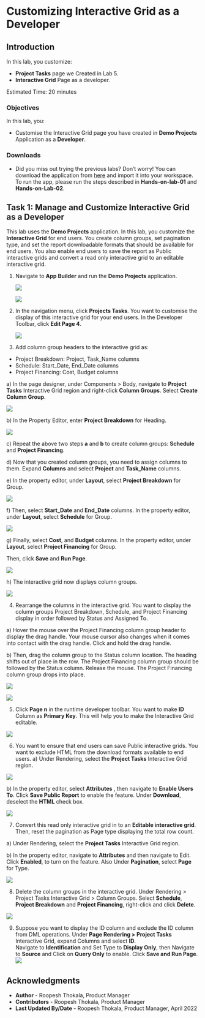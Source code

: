 # Customizing Interactive Grid as a Developer
<!--# Create the shopping cart page -->
## Introduction

In this lab, you customize:
  - **Project Tasks** page we Created in Lab 5.
  - **Interactive Grid** Page as a developer.

<!--
Customers will be able to:
- Review the items in the shopping cart
- Edit the quantity of the items
- Remove an item
- Clear the shopping cart
- Proceed to checkout

Estimated Time: 20 minutes

Watch the video below for a quick walk through of the lab.

[](youtube:Cvl9xMAqnm8)
-->

Estimated Time: 20 minutes

### Objectives
In this lab, you:
- Customise the Interactive Grid page you have created in **Demo Projects** Application as a **Developer**.

### Downloads

- Did you miss out trying the previous labs? Don’t worry! You can download the application from [here](files/demo-projects2.sql) and import it into your workspace. To run the app, please run the steps described in **Hands-on-lab-01** and **Hands-on-Lab-02**.


## Task 1: Manage and Customize Interactive Grid as a Developer
This lab uses the **Demo Projects** application. In this lab, you customize the **Interactive Grid** for end users. You create column groups, set pagination type, and set the report downloadable formats that should be available for end users. You also enable end users to save the report as Public interactive grids and convert a read only interactive grid to an editable interactive grid.

1. Navigate to **App Builder** and run the **Demo Projects** application.

    ![](./images/select-demo-projects-app11.png " ")

    ![](./images/run-demo-projects-app11.png " ")

2. In the navigation menu, click **Projects Tasks**. You want to customise the display of this interactive grid for your end users. In the Developer Toolbar, click **Edit Page 4**.

    ![](./images/click-page11.png " ")

3. Add column group headers to the interactive grid as:
  - Project Breakdown: Project, Task_Name columns
  - Schedule: Start\_Date, End\_Date columns
  - Project Financing: Cost, Budget columns  

  a) In the page designer, under Components > Body, navigate to **Project Tasks** Interactive Grid region and right-click **Column Groups**. Select **Create Column Group**.

 ![](./images/create-column-group11.png " ")

  b) In the Property Editor, enter **Project Breakdown** for Heading.

 ![](./images/create-column-group1.png " ")

  c) Repeat the above two steps **a** and **b** to create column groups: **Schedule** and **Project Financing**.

  d) Now that you created column groups, you need to assign columns to them. Expand **Columns** and select **Project** and **Task_Name** columns.

  e) In the property editor, under **Layout**, select **Project Breakdown** for Group.

  ![](./images/select-project-breakdown11.png " ")

  f) Then, select **Start_Date** and **End_Date** columns. In the property editor, under **Layout**, select **Schedule** for Group.

  ![](./images/select-schedule-group11.png " ")

  g) Finally, select **Cost**, and **Budget** columns. In the property editor, under **Layout**, select **Project Financing** for Group.

  Then, click **Save** and **Run Page**.

  ![](./images/select-financing-group11.png " ")

  h) The interactive grid now displays column groups.

  ![](./images/display-groups11.png " ")

4. Rearrange the columns in the interactive grid. You want to display the column groups Project Breakdown, Schedule, and Project Financing display in order followed by Status and Assigned To.

  a) Hover the mouse over the Project Financing column group header to display the drag handle. Your mouse cursor also changes when it comes into contact with the drag handle. Click and hold the drag handle.

  b) Then, drag the column group to the Status column location. The heading shifts out of place in the row. The Project Financing column group should be followed by the Status column. Release the mouse. The Project Financing column group drops into place.

  ![](./images/rearrange-column11.png " ")

  ![](./images/rearrange-column12.png " ")

5. Click **Page n** in the runtime developer toolbar. You want to make **ID** Column as **Primary Key**. This will help you to make the Interactive Grid editable.

  ![](./images/define-primary-key.png " ")

6. You want to ensure that end users can save Public interactive grids. You want to exclude HTML from the download formats available to end users.
  a) Under Rendering, select the **Project Tasks** Interactive Grid region.

  ![](./images/select-project-tasks11.png " ")

  b) In the property editor, select **Attributes** , then navigate to **Enable Users To**. Click **Save Public Report** to enable the feature. Under **Download**, deselect the **HTML** check box.

  ![](./images/enbale-public-reports11.png " ")

7. Convert this read only interactive grid in to an **Editable interactive grid**. Then, reset the pagination as Page type displaying the total row count.  

  a) Under Rendering, select the **Project Tasks** Interactive Grid region.

  b) In the property editor, navigate to **Attributes** and then navigate to Edit. Click **Enabled**, to turn on the feature.
  Also Under **Pagination**, select **Page** for Type.

  ![](./images/edit-enabled11.png " ")

8.  Delete the column groups in the interactive grid. Under Rendering > Project Tasks Interactive Grid > Column Groups. Select **Schedule**, **Project Breakdown** and **Project Financing**, right-click and click **Delete**.

![](./images/delete-column-group11.png " ")

9. Suppose you want to display the ID column and exclude the ID column from DML operations. Under **Page Rendering > Project Tasks** Interactive Grid, expand Columns and select **ID**.    
Navigate to **Identification** and Set Type to **Display Only**, then Navigate to **Source** and Click on **Query Only** to enable.
Click **Save and Run Page**.
![](./images/set-id-col-attributes11.png " ")


## **Acknowledgments**

- **Author** - Roopesh Thokala, Product Manager
- **Contributors** - Roopesh Thokala, Product Manager
- **Last Updated By/Date** - Roopesh Thokala, Product Manager, April 2022
